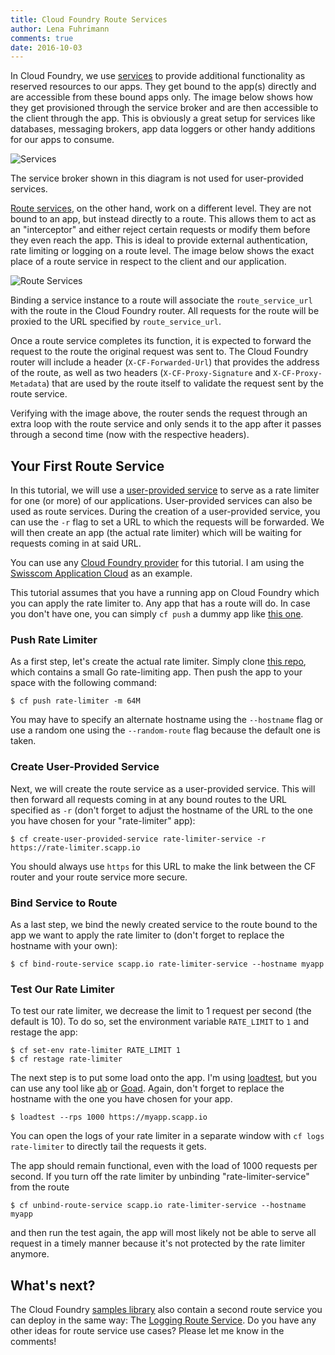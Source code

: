 ```yaml
---
title: Cloud Foundry Route Services
author: Lena Fuhrimann
comments: true
date: 2016-10-03
---
```


In Cloud Foundry, we use [services](https://docs.cloudfoundry.org/devguide/services/) to provide additional functionality as reserved resources to our apps. They get bound to the app(s) directly and are accessible from these bound apps only. The image below shows how they get provisioned through the service broker and are then accessible to the client through the app. This is obviously a great setup for services like databases, messaging brokers, app data loggers or other handy additions for our apps to consume.

![Services](https://s12.postimg.org/onyin2gwd/services.png)

The service broker shown in this diagram is not used for user-provided services.

[Route services](https://docs.cloudfoundry.org/devguide/services/route-binding.html), on the other hand, work on a different level. They are not bound to an app, but instead directly to a route. This allows them to act as an "interceptor" and either reject certain requests or modify them before they even reach the app. This is ideal to provide external authentication, rate limiting or logging on a route level. The image below shows the exact place of a route service in respect to the client and our application.

![Route Services](https://s12.postimg.org/tlc386ivh/route_services.png)

Binding a service instance to a route will associate the `route_service_url` with the route in the Cloud Foundry router. All requests for the route will be proxied to the URL specified by `route_service_url`.

Once a route service completes its function, it is expected to forward the request to the route the original request was sent to. The Cloud Foundry router will include a header (`X-CF-Forwarded-Url`) that provides the address of the route, as well as two headers (`X-CF-Proxy-Signature` and `X-CF-Proxy-Metadata`) that are used by the route itself to validate the request sent by the route service.

Verifying with the image above, the router sends the request through an extra loop with the route service and only sends it to the app after it passes through a second time (now with the respective headers).

## Your First Route Service

In this tutorial, we will use a [user-provided service](https://docs.cloudfoundry.org/devguide/services/user-provided.html) to serve as a rate limiter for one (or more) of our applications. User-provided services can also be used as route services. During the creation of a user-provided service, you can use the `-r` flag to set a URL to which the requests will be forwarded. We will then create an app (the actual rate limiter) which will be waiting for requests coming in at said URL.

You can use any [Cloud Foundry provider](https://www.cloudfoundry.org/use/cloud-foundry-certified/) for this tutorial. I am using the [Swisscom Application Cloud](https://developer.swisscom.com) as an example.

This tutorial assumes that you have a running app on Cloud Foundry which you can apply the rate limiter to. Any app that has a route will do. In case you don't have one, you can simply `cf push` a dummy app like [this one](https://github.com/swisscom/cf-default-app-staticfile).

### Push Rate Limiter

As a first step, let's create the actual rate limiter. Simply clone [this repo](https://github.com/cloudfoundry-samples/ratelimit-service), which contains a small Go rate-limiting app. Then push the app to your space with the following command:

```shell
$ cf push rate-limiter -m 64M
```

You may have to specify an alternate hostname using the `--hostname` flag or use a random one using the `--random-route` flag because the default one is taken.

### Create User-Provided Service

Next, we will create the route service as a user-provided service. This will then forward all requests coming in at any bound routes to the URL specified as `-r` (don't forget to adjust the hostname of the URL to the one you have chosen for your "rate-limiter" app):

```shell
$ cf create-user-provided-service rate-limiter-service -r https://rate-limiter.scapp.io
```

You should always use `https` for this URL to make the link between the CF router and your route service more secure.

### Bind Service to Route

As a last step, we bind the newly created service to the route bound to the app we want to apply the rate limiter to (don't forget to replace the hostname with your own):

```shell
$ cf bind-route-service scapp.io rate-limiter-service --hostname myapp
```

### Test Our Rate Limiter

To test our rate limiter, we decrease the limit to 1 request per second (the default is 10). To do so, set the environment variable `RATE_LIMIT` to `1` and restage the app:

```shell
$ cf set-env rate-limiter RATE_LIMIT 1
$ cf restage rate-limiter
```

The next step is to put some load onto the app. I'm using [loadtest](https://www.npmjs.com/package/loadtest), but you can use any tool like [ab](https://en.wikipedia.org/wiki/ApacheBench) or [Goad](https://goad.io/#demo). Again, don't forget to replace the hostname with the one you have chosen for your app.

```shell
$ loadtest --rps 1000 https://myapp.scapp.io
```

You can open the logs of your rate limiter in a separate window with `cf logs rate-limiter` to directly tail the requests it gets.

The app should remain functional, even with the load of 1000 requests per second. If you turn off the rate limiter by unbinding "rate-limiter-service" from the route

```shell
$ cf unbind-route-service scapp.io rate-limiter-service --hostname myapp
```

and then run the test again, the app will most likely not be able to serve all request in a timely manner because it's not protected by the rate limiter anymore.

## What's next?

The Cloud Foundry [samples library](https://github.com/cloudfoundry-samples) also contain a second route service you can deploy in the same way: The [Logging Route Service](https://github.com/cloudfoundry-samples/logging-route-service). Do you have any other ideas for route service use cases? Please let me know in the comments!

